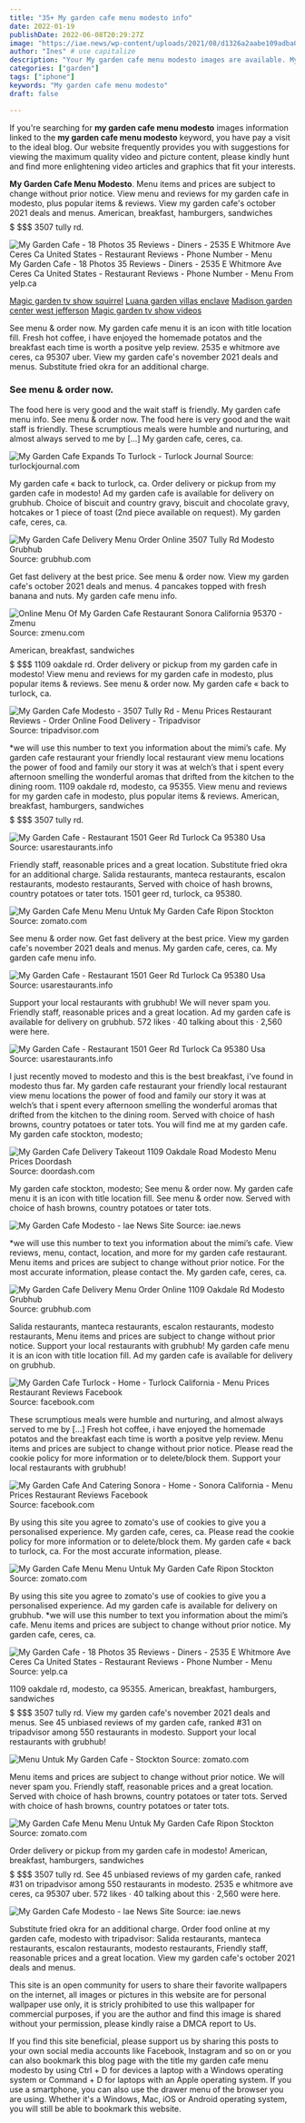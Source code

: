 ```yaml
---
title: "35+ My garden cafe menu modesto info"
date: 2022-01-19
publishDate: 2022-06-08T20:29:27Z
image: "https://iae.news/wp-content/uploads/2021/08/d1326a2aabe109adba074abff34dacbf-tulsa-oklahoma-big-hearts.jpg"
author: "Ines" # use capitalize
description: "Your My garden cafe menu modesto images are available. My garden cafe menu modesto are a topic that is being searched for and liked by netizens now. You can Find and Download the My garden cafe menu modesto files here. Get all free photos."
categories: ["garden"]
tags: ["iphone"]
keywords: "My garden cafe menu modesto"
draft: false

---
```


If you're searching for **my garden cafe menu modesto** images information linked to the **my garden cafe menu modesto** keyword, you have pay a visit to the ideal  blog.  Our website frequently  provides you with  suggestions  for viewing  the maximum  quality video and picture  content, please kindly hunt and find more enlightening video articles and graphics  that fit your interests.

**My Garden Cafe Menu Modesto**. Menu items and prices are subject to change without prior notice. View menu and reviews for my garden cafe in modesto, plus popular items &amp; reviews. View my garden cafe&#039;s october 2021 deals and menus. American, breakfast, hamburgers, sandwiches $$$$$ $$$ 3507 tully rd.

![My Garden Cafe - 18 Photos 35 Reviews - Diners - 2535 E Whitmore Ave Ceres Ca United States - Restaurant Reviews - Phone Number - Menu](https://s3-media0.fl.yelpcdn.com/bphoto/alBOXuRZUpsRKIRpAX1W_w/o.jpg "My Garden Cafe - 18 Photos 35 Reviews - Diners - 2535 E Whitmore Ave Ceres Ca United States - Restaurant Reviews - Phone Number - Menu")
My Garden Cafe - 18 Photos 35 Reviews - Diners - 2535 E Whitmore Ave Ceres Ca United States - Restaurant Reviews - Phone Number - Menu From yelp.ca

[Magic garden tv show squirrel](/magic-garden-tv-show-squirrel/)
[Luana garden villas enclave](/luana-garden-villas-enclave/)
[Madison garden center west jefferson](/madison-garden-center-west-jefferson/)
[Magic garden tv show videos](/magic-garden-tv-show-videos/)

See menu &amp; order now. My garden cafe menu it is an icon with title location fill. Fresh hot coffee, i have enjoyed the homemade potatos and the breakfast each time is worth a positve yelp review. 2535 e whitmore ave ceres, ca 95307 uber. View my garden cafe&#039;s november 2021 deals and menus. Substitute fried okra for an additional charge.

### See menu &amp; order now.

The food here is very good and the wait staff is friendly. My garden cafe menu info. See menu &amp; order now. The food here is very good and the wait staff is friendly. These scrumptious meals were humble and nurturing, and almost always served to me by […] My garden cafe, ceres, ca.


![My Garden Cafe Expands To Turlock - Turlock Journal](https://centralca.cdn-anvilcms.net/media/images/2019/05/15/images/In_business_pic.max-752x423.jpg "My Garden Cafe Expands To Turlock - Turlock Journal")
Source: turlockjournal.com

My garden cafe « back to turlock, ca. Order delivery or pickup from my garden cafe in modesto! Ad my garden cafe is available for delivery on grubhub. Choice of biscuit and country gravy, biscuit and chocolate gravy, hotcakes or 1 piece of toast (2nd piece available on request). My garden cafe, ceres, ca.

![My Garden Cafe Delivery Menu Order Online 3507 Tully Rd Modesto Grubhub](https://media-cdn.grubhub.com/image/upload/d_search:browse-images:default.jpg/w_1200,h_800,f_auto,fl_lossy,q_80,c_fit/itqwz5oq0jyxwygoxstp "My Garden Cafe Delivery Menu Order Online 3507 Tully Rd Modesto Grubhub")
Source: grubhub.com

Get fast delivery at the best price. See menu &amp; order now. View my garden cafe&#039;s october 2021 deals and menus. 4 pancakes topped with fresh banana and nuts. My garden cafe menu info.

![Online Menu Of My Garden Cafe Restaurant Sonora California 95370 - Zmenu](https://image.zmenu.com/menupic/2241011/1ed7e2e3-5970-4d1c-873b-2979960fcab7.jpg "Online Menu Of My Garden Cafe Restaurant Sonora California 95370 - Zmenu")
Source: zmenu.com

American, breakfast, sandwiches $$$$$ $$$ 1109 oakdale rd. Order delivery or pickup from my garden cafe in modesto! View menu and reviews for my garden cafe in modesto, plus popular items &amp; reviews. See menu &amp; order now. My garden cafe « back to turlock, ca.

![My Garden Cafe Modesto - 3507 Tully Rd - Menu Prices Restaurant Reviews - Order Online Food Delivery - Tripadvisor](https://media-cdn.tripadvisor.com/media/photo-p/1b/e5/94/6e/photo1jpg.jpg "My Garden Cafe Modesto - 3507 Tully Rd - Menu Prices Restaurant Reviews - Order Online Food Delivery - Tripadvisor")
Source: tripadvisor.com

*we will use this number to text you information about the mimi’s cafe. My garden cafe restaurant your friendly local restaurant view menu locations the power of food and family our story it was at welch’s that i spent every afternoon smelling the wonderful aromas that drifted from the kitchen to the dining room. 1109 oakdale rd, modesto, ca 95355. View menu and reviews for my garden cafe in modesto, plus popular items &amp; reviews. American, breakfast, hamburgers, sandwiches $$$$$ $$$ 3507 tully rd.

![My Garden Cafe - Restaurant 1501 Geer Rd Turlock Ca 95380 Usa](https://cdn.usarestaurants.info/assets/uploads/3aedee347bfd7af937d2b4131ceab0ee_-united-states-california-stanislaus-county-turlock-my-garden-cafe-209-250-2526htm.jpg "My Garden Cafe - Restaurant 1501 Geer Rd Turlock Ca 95380 Usa")
Source: usarestaurants.info

Friendly staff, reasonable prices and a great location. Substitute fried okra for an additional charge. Salida restaurants, manteca restaurants, escalon restaurants, modesto restaurants, Served with choice of hash browns, country potatoes or tater tots. 1501 geer rd, turlock, ca 95380.

![My Garden Cafe Menu Menu Untuk My Garden Cafe Ripon Stockton](https://b.zmtcdn.com/data/menus/517/17640517/74edea16637e1ceae7d75a0991c3889b.jpg "My Garden Cafe Menu Menu Untuk My Garden Cafe Ripon Stockton")
Source: zomato.com

See menu &amp; order now. Get fast delivery at the best price. View my garden cafe&#039;s november 2021 deals and menus. My garden cafe, ceres, ca. My garden cafe menu info.

![My Garden Cafe - Restaurant 1501 Geer Rd Turlock Ca 95380 Usa](https://cdn.usarestaurants.info/assets/uploads/00f9aacb0d38b44b72eaa59a4011f4dc_-united-states-california-stanislaus-county-turlock-my-garden-cafe-209-250-2526htm.jpg "My Garden Cafe - Restaurant 1501 Geer Rd Turlock Ca 95380 Usa")
Source: usarestaurants.info

Support your local restaurants with grubhub! We will never spam you. Friendly staff, reasonable prices and a great location. Ad my garden cafe is available for delivery on grubhub. 572 likes · 40 talking about this · 2,560 were here.

![My Garden Cafe - Restaurant 1501 Geer Rd Turlock Ca 95380 Usa](https://cdn.usarestaurants.info/assets/uploads/d85477cb800601f0ca1ce630f8930692_-united-states-california-stanislaus-county-turlock-my-garden-cafe-209-250-2526htm.jpg "My Garden Cafe - Restaurant 1501 Geer Rd Turlock Ca 95380 Usa")
Source: usarestaurants.info

I just recently moved to modesto and this is the best breakfast, i&#039;ve found in modesto thus far. My garden cafe restaurant your friendly local restaurant view menu locations the power of food and family our story it was at welch’s that i spent every afternoon smelling the wonderful aromas that drifted from the kitchen to the dining room. Served with choice of hash browns, country potatoes or tater tots. You will find me at my garden cafe. My garden cafe stockton, modesto;

![My Garden Cafe Delivery Takeout 1109 Oakdale Road Modesto Menu Prices Doordash](https://img.cdn4dd.com/cdn-cgi/image/fit=cover,width=600,height=400,format=jpeg,quality=50/https://doordash-static.s3.amazonaws.com/media/store/header/f246e484-6090-4ab8-b414-2ce77b70e799.jpeg "My Garden Cafe Delivery Takeout 1109 Oakdale Road Modesto Menu Prices Doordash")
Source: doordash.com

My garden cafe stockton, modesto; See menu &amp; order now. My garden cafe menu it is an icon with title location fill. See menu &amp; order now. Served with choice of hash browns, country potatoes or tater tots.

![My Garden Cafe Modesto - Iae News Site](https://i.pinimg.com/originals/bd/47/52/bd4752a4e7fba82cb04bbb281feaad40.jpg "My Garden Cafe Modesto - Iae News Site")
Source: iae.news

*we will use this number to text you information about the mimi’s cafe. View reviews, menu, contact, location, and more for my garden cafe restaurant. Menu items and prices are subject to change without prior notice. For the most accurate information, please contact the. My garden cafe, ceres, ca.

![My Garden Cafe Delivery Menu Order Online 1109 Oakdale Rd Modesto Grubhub](https://media-cdn.grubhub.com/image/upload/f_auto,fl_lossy,q_80,c_fill,w_200,h_150/vf9i7a6bc4jikzqlpwl9 "My Garden Cafe Delivery Menu Order Online 1109 Oakdale Rd Modesto Grubhub")
Source: grubhub.com

Salida restaurants, manteca restaurants, escalon restaurants, modesto restaurants, Menu items and prices are subject to change without prior notice. Support your local restaurants with grubhub! My garden cafe menu it is an icon with title location fill. Ad my garden cafe is available for delivery on grubhub.

![My Garden Cafe Turlock - Home - Turlock California - Menu Prices Restaurant Reviews Facebook](https://lookaside.fbsbx.com/lookaside/crawler/media/?media_id=300818850809119 "My Garden Cafe Turlock - Home - Turlock California - Menu Prices Restaurant Reviews Facebook")
Source: facebook.com

These scrumptious meals were humble and nurturing, and almost always served to me by […] Fresh hot coffee, i have enjoyed the homemade potatos and the breakfast each time is worth a positve yelp review. Menu items and prices are subject to change without prior notice. Please read the cookie policy for more information or to delete/block them. Support your local restaurants with grubhub!

![My Garden Cafe And Catering Sonora - Home - Sonora California - Menu Prices Restaurant Reviews Facebook](https://lookaside.fbsbx.com/lookaside/crawler/media/?media_id=871920746270702 "My Garden Cafe And Catering Sonora - Home - Sonora California - Menu Prices Restaurant Reviews Facebook")
Source: facebook.com

By using this site you agree to zomato&#039;s use of cookies to give you a personalised experience. My garden cafe, ceres, ca. Please read the cookie policy for more information or to delete/block them. My garden cafe « back to turlock, ca. For the most accurate information, please.

![My Garden Cafe Menu Menu Untuk My Garden Cafe Ripon Stockton](https://b.zmtcdn.com/data/reviews_photos/556/86f734df9fbc3c23889da1dfbafd7556.jpg?fit=around|771.75:416.25&amp;crop=771.75:416.25;*,* "My Garden Cafe Menu Menu Untuk My Garden Cafe Ripon Stockton")
Source: zomato.com

By using this site you agree to zomato&#039;s use of cookies to give you a personalised experience. Ad my garden cafe is available for delivery on grubhub. *we will use this number to text you information about the mimi’s cafe. Menu items and prices are subject to change without prior notice. My garden cafe, ceres, ca.

![My Garden Cafe - 18 Photos 35 Reviews - Diners - 2535 E Whitmore Ave Ceres Ca United States - Restaurant Reviews - Phone Number - Menu](https://s3-media0.fl.yelpcdn.com/bphoto/gy4rnd8CSdGbqAlOvyPtmw/l.jpg "My Garden Cafe - 18 Photos 35 Reviews - Diners - 2535 E Whitmore Ave Ceres Ca United States - Restaurant Reviews - Phone Number - Menu")
Source: yelp.ca

1109 oakdale rd, modesto, ca 95355. American, breakfast, hamburgers, sandwiches $$$$$ $$$ 3507 tully rd. View my garden cafe&#039;s november 2021 deals and menus. See 45 unbiased reviews of my garden cafe, ranked #31 on tripadvisor among 550 restaurants in modesto. Support your local restaurants with grubhub!

![Menu Untuk My Garden Cafe - Stockton](https://b.zmtcdn.com/data/menus/517/17640517/6cfe778441fd8cdd8e139df3a51074b7.jpg "Menu Untuk My Garden Cafe - Stockton")
Source: zomato.com

Menu items and prices are subject to change without prior notice. We will never spam you. Friendly staff, reasonable prices and a great location. Served with choice of hash browns, country potatoes or tater tots. Served with choice of hash browns, country potatoes or tater tots.

![My Garden Cafe Menu Menu Untuk My Garden Cafe Ripon Stockton](https://b.zmtcdn.com/data/menus/517/17640517/22019d86fa62ecae8bd0022fdd7e0fe8.jpg?fit=around%7C200%3A200&amp;crop=200%3A200%3B%2A%2C%2A "My Garden Cafe Menu Menu Untuk My Garden Cafe Ripon Stockton")
Source: zomato.com

Order delivery or pickup from my garden cafe in modesto! American, breakfast, hamburgers, sandwiches $$$$$ $$$ 3507 tully rd. See 45 unbiased reviews of my garden cafe, ranked #31 on tripadvisor among 550 restaurants in modesto. 2535 e whitmore ave ceres, ca 95307 uber. 572 likes · 40 talking about this · 2,560 were here.

![My Garden Cafe Modesto - Iae News Site](https://iae.news/wp-content/uploads/2021/08/d1326a2aabe109adba074abff34dacbf-tulsa-oklahoma-big-hearts.jpg "My Garden Cafe Modesto - Iae News Site")
Source: iae.news

Substitute fried okra for an additional charge. Order food online at my garden cafe, modesto with tripadvisor: Salida restaurants, manteca restaurants, escalon restaurants, modesto restaurants, Friendly staff, reasonable prices and a great location. View my garden cafe&#039;s october 2021 deals and menus.

This site is an open community for users to share their favorite wallpapers on the internet, all images or pictures in this website are for personal wallpaper use only, it is stricly prohibited to use this wallpaper for commercial purposes, if you are the author and find this image is shared without your permission, please kindly raise a DMCA report to Us.

If you find this site beneficial, please support us by sharing this posts to your own social media accounts like Facebook, Instagram and so on or you can also bookmark this blog page with the title my garden cafe menu modesto by using Ctrl + D for devices a laptop with a Windows operating system or Command + D for laptops with an Apple operating system. If you use a smartphone, you can also use the drawer menu of the browser you are using. Whether it's a Windows, Mac, iOS or Android operating system, you will still be able to bookmark this website.
